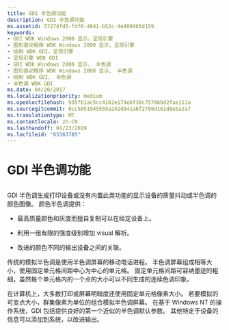 ```yaml
---
title: GDI 半色调功能
description: GDI 半色调功能
ms.assetid: 57274fd5-fdf6-4041-b52c-4e409465d159
keywords:
- GDI WDK Windows 2000 显示，呈现引擎
- 图形驱动程序 WDK Windows 2000 显示，呈现引擎
- 绘制 WDK GDI，呈现引擎
- 呈现引擎 WDK GDI
- GDI WDK Windows 2000 显示、 半色调
- 图形驱动程序 WDK Windows 2000 显示、 半色调
- 绘制 WDK GDI、 半色调
- 半色调 WDK GDI
ms.date: 04/20/2017
ms.localizationpriority: medium
ms.openlocfilehash: 935fb1ac5cc4162e174ebf38c75706bd2fae111a
ms.sourcegitcommit: 0cc5051945559a242d941a6f2799d161d8eba2a7
ms.translationtype: MT
ms.contentlocale: zh-CN
ms.lasthandoff: 04/23/2019
ms.locfileid: "63363785"
---
```

# <a name="gdi-halftoning-capabilities"></a>GDI 半色调功能


## <span id="ddk_gdi_halftoning_capabilities_gg"></span><span id="DDK_GDI_HALFTONING_CAPABILITIES_GG"></span>


GDI 半色调生成打印设备或没有内置此类功能的显示设备的质量抖动或半色调的颜色图像。 颜色半色调提供：

-   最高质量颜色和灰度而擅自复制可以在给定设备上。

-   利用一组有限的强度级别增加 visual 解析。

-   改进的颜色不同的输出设备之间的关联。

传统的模拟半色调是使用半色调屏幕的移动电话进程。 半色调屏幕组成相等大小，使用固定单元格间距中心为中心的单元格。 固定单元格间距可容纳墨迹的粗细，虽然每个单元格内的一个点的大小可以不同生成的连续色调印象。

在计算机上，大多数打印或屏幕明暗度还使用固定单元格像素大小。 若要模拟的可变点大小，群集像素为单位的组合模拟半色调屏幕。 在基于 Windows NT 的操作系统，GDI 包括提供良好的第一个近似的半色调默认参数。 其他特定于设备的信息可以添加到系统，以改进输出。

 

 





